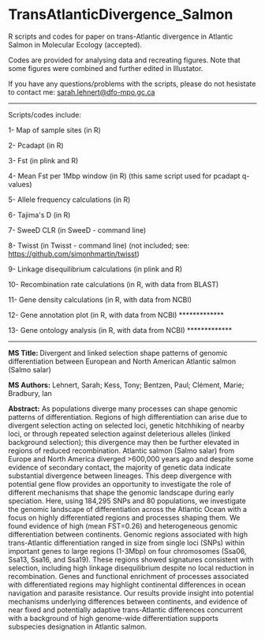 # TransAtlanticDivergence_Salmon

R scripts and codes for paper on trans-Atlantic divergence in Atlantic Salmon in Molecular Ecology (accepted).

Codes are provided for analysing data and recreating figures. Note that some figures were combined and further edited in Illustator.

If you have any questions/problems with the scripts, please do not hesistate to contact me: sarah.lehnert@dfo-mpo.gc.ca

-----

Scripts/codes include:

1- Map of sample sites (in R)

2- Pcadapt (in R)

3- Fst (in plink and R)

4- Mean Fst per 1Mbp window (in R) (this same script used for pcadapt q-values)

5- Allele frequency calculations (in R)

6- Tajima's D (in R)

7- SweeD CLR (in SweeD - command line)

8- Twisst (in Twisst - command line) (not included; see: https://github.com/simonhmartin/twisst)

9- Linkage disequilibrium calculations (in plink and R)

10- Recombination rate calculations (in R, with data from BLAST)

11- Gene density calculations (in R, with data from NCBI)

12- Gene annotation plot (in R, with data from NCBI) *************

13- Gene ontology analysis (in R, with data from NCBI) *************

-----

<b>MS Title: </b>Divergent and linked selection shape patterns of genomic differentiation between European and North American Atlantic salmon (Salmo salar)

<b>MS Authors:</b> Lehnert, Sarah; Kess, Tony; Bentzen, Paul; Clément, Marie; Bradbury, Ian

<b>Abstract:</b> As populations diverge many processes can shape genomic patterns of differentiation. Regions of high differentiation can arise due to divergent selection acting on selected loci, genetic hitchhiking of nearby loci, or through repeated selection against deleterious alleles (linked background selection); this divergence may then be further elevated in regions of reduced recombination. Atlantic salmon (Salmo salar) from Europe and North America diverged >600,000 years ago and despite some evidence of secondary contact, the majority of genetic data indicate substantial divergence between lineages. This deep divergence with potential gene flow provides an opportunity to investigate the role of different mechanisms that shape the genomic landscape during early speciation. Here, using 184,295 SNPs and 80 populations, we investigate the genomic landscape of differentiation across the Atlantic Ocean with a focus on highly differentiated regions and processes shaping them. We found evidence of high (mean FST=0.26) and heterogeneous genomic differentiation between continents. Genomic regions associated with high trans-Atlantic differentiation ranged in size from single loci (SNPs) within important genes to large regions (1-3Mbp) on four chromosomes (Ssa06, Ssa13, Ssa16, and Ssa19). These regions showed signatures consistent with selection, including high linkage disequilibrium despite no local reduction in recombination. Genes and functional enrichment of processes associated with differentiated regions may highlight continental differences in ocean navigation and parasite resistance. Our results provide insight into potential mechanisms underlying differences between continents, and evidence of near fixed and potentially adaptive trans-Atlantic differences concurrent with a background of high genome-wide differentiation supports subspecies designation in Atlantic salmon.
